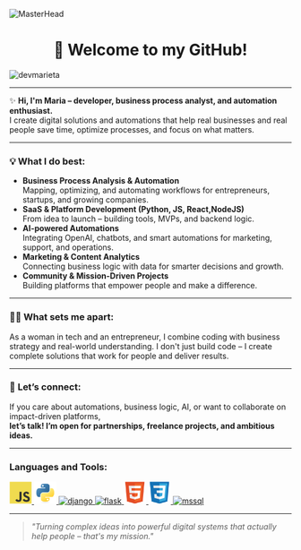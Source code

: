 ![MasterHead](https://cdn.weasyl.com/~fluffkevlar/submissions/30165/efb64790c6059bf9f32f9922bdfd36fad18bdd135aff5f67e99a7f0f29749042/fluffkevlar-starfield-gif.gif)

<h1 align="center">👋 Welcome to my GitHub!</h1>

<p align="left">
  <img src="https://komarev.com/ghpvc/?username=devmarieta&label=Profile%20views&color=0e75b6&style=flat" alt="devmarieta" />
</p>

---

✨ **Hi, I'm Maria – developer, business process analyst, and automation enthusiast.**  
I create digital solutions and automations that help real businesses and real people save time, optimize processes, and focus on what matters.

---

### 💡 **What I do best:**

- **Business Process Analysis & Automation**  
  Mapping, optimizing, and automating workflows for entrepreneurs, startups, and growing companies.
- **SaaS & Platform Development (Python, JS, React,NodeJS)**  
  From idea to launch – building tools, MVPs, and backend logic.
- **AI-powered Automations**  
  Integrating OpenAI, chatbots, and smart automations for marketing, support, and operations.
- **Marketing & Content Analytics**  
  Connecting business logic with data for smarter decisions and growth.
- **Community & Mission-Driven Projects**  
  Building platforms that empower people and make a difference.
---

### 👩‍💻 **What sets me apart:**
As a woman in tech and an entrepreneur, I combine coding with business strategy and real-world understanding. I don't just build code – I create complete solutions that work for people and deliver results.

---

### 🌟 **Let’s connect:**
If you care about automations, business logic, AI, or want to collaborate on impact-driven platforms,  
**let’s talk! I’m open for partnerships, freelance projects, and ambitious ideas.**

---

<h3 align="left">Languages and Tools:</h3>
<p align="left">
  <a href="https://developer.mozilla.org/en-US/docs/Web/JavaScript" target="_blank" rel="noreferrer">
    <img src="https://raw.githubusercontent.com/devicons/devicon/master/icons/javascript/javascript-original.svg" alt="javascript" width="40" height="40"/>
  </a>
  <a href="https://www.python.org" target="_blank" rel="noreferrer">
    <img src="https://raw.githubusercontent.com/devicons/devicon/master/icons/python/python-original.svg" alt="python" width="40" height="40"/>
  </a>
  <a href="https://www.djangoproject.com/" target="_blank" rel="noreferrer">
    <img src="https://cdn.jsdelivr.net/gh/devicons/devicon/icons/django/django-plain.svg" alt="django" width="40" height="40"/>
  </a>
  <a href="https://flask.palletsprojects.com/" target="_blank" rel="noreferrer">
    <img src="https://cdn.jsdelivr.net/gh/devicons/devicon/icons/flask/flask-original.svg" alt="flask" width="40" height="40"/>
  </a>
  <a href="https://developer.mozilla.org/en-US/docs/Web/HTML" target="_blank" rel="noreferrer">
    <img src="https://raw.githubusercontent.com/devicons/devicon/master/icons/html5/html5-original.svg" alt="html5" width="40" height="40"/>
  </a>
  <a href="https://developer.mozilla.org/en-US/docs/Web/CSS" target="_blank" rel="noreferrer">
    <img src="https://raw.githubusercontent.com/devicons/devicon/master/icons/css3/css3-original.svg" alt="css3" width="40" height="40"/>
  </a>
  <a href="https://www.microsoft.com/en-us/sql-server" target="_blank" rel="noreferrer">
    <img src="https://www.svgrepo.com/show/303229/microsoft-sql-server-logo.svg" alt="mssql" width="40" height="40"/>
  </a>
</p>

---

> _"Turning complex ideas into powerful digital systems that actually help people – that's my mission."_




